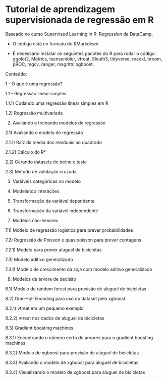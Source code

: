 # Tutorial de aprendizagem supervisionada de regressão em R

Baseado no curso Supervised Learning in R: Regression da DataCamp.

* O código está no formato do RMarkdown.

* É necessário instalar os seguintes pacotes do R para rodar o código: ggplot2, Metrics, tsensembler, vtreat, Sleuth3, tidyverse, readxl, broom, pROC, mgcv, ranger, magrittr, xgboost.

Conteúdo:

1 - O que é uma regressão?

1.1 - Regressão linear simples

1.1.1) Codando uma regressão linear simples em R

1.2) Regressão multivariada

2) Avaliando e treinando modelos de regressão

2.1) Avaliando o modelo de regressão

2.1.1) Raíz da média dos residuais ao quadrado

2.1.2) Cálculo do R²

2.2) Gerando datasets de treino e teste

2.3) Método de validação cruzada

3) Variáveis categóricas no modelo

4) Modelando interações

5) Transformação da variável dependente

6) Transformação da variável independente

7) Modelos não-lineares

7.1) Modelo de regressão logística para prever probabilidades

7.2) Regressão de Poisson e quasipoisson para prever contagens

7.2.1) Modelo para prever aluguel de bicicletas

7.3) Modelo aditivo generalizado

7.3.1) Modelo de crescimento da soja com modelo aditivo generalizado

8) Modelos de árvore de decisão

8.1) Modelo de random forest para previsão de aluguel de bicicletas

8.2) One-Hot-Encoding para uso do dataset pelo xgboost

8.2.1) vtreat em um pequeno exemplo

8.2.2) vtreat nos dados de aluguel de bicicletas

8.3) Gradient boosting machines

8.3.1) Encontrando o número certo de árvores para o gradient boosting machines

8.3.2) Modelo de xgboost para previsão de aluguel de bicicletas

8.3.3) Avaliando o modelo de xgboost para aluguel de bicicletas

8.3.4) Visualizando o modelo de xgboost para aluguel de bicicletas
